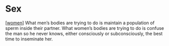 # Sex
[[women]]
What men’s bodies are trying to do is maintain a population of sperm inside their partner. What women’s bodies are trying to do is confuse the man so he never knows, either consciously or subconsciously, the best time to inseminate her.


[//begin]: # "Autogenerated link references for markdown compatibility"
[women]: women.md "Women"
[//end]: # "Autogenerated link references"